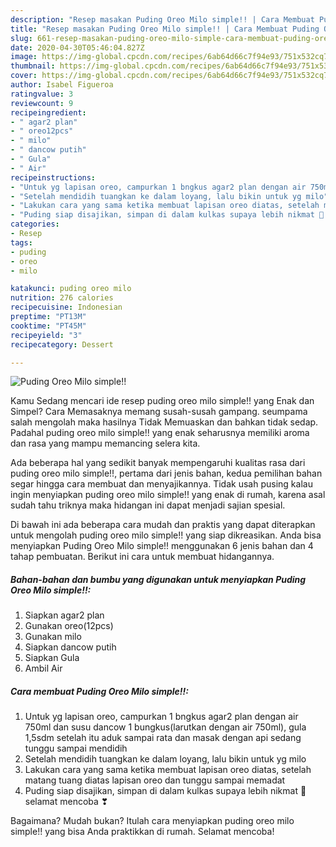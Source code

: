 ```yaml
---
description: "Resep masakan Puding Oreo Milo simple!! | Cara Membuat Puding Oreo Milo simple!! Yang Bikin Ngiler"
title: "Resep masakan Puding Oreo Milo simple!! | Cara Membuat Puding Oreo Milo simple!! Yang Bikin Ngiler"
slug: 661-resep-masakan-puding-oreo-milo-simple-cara-membuat-puding-oreo-milo-simple-yang-bikin-ngiler
date: 2020-04-30T05:46:04.827Z
image: https://img-global.cpcdn.com/recipes/6ab64d66c7f94e93/751x532cq70/puding-oreo-milo-simple-foto-resep-utama.jpg
thumbnail: https://img-global.cpcdn.com/recipes/6ab64d66c7f94e93/751x532cq70/puding-oreo-milo-simple-foto-resep-utama.jpg
cover: https://img-global.cpcdn.com/recipes/6ab64d66c7f94e93/751x532cq70/puding-oreo-milo-simple-foto-resep-utama.jpg
author: Isabel Figueroa
ratingvalue: 3
reviewcount: 9
recipeingredient:
- " agar2 plan"
- " oreo12pcs"
- " milo"
- " dancow putih"
- " Gula"
- " Air"
recipeinstructions:
- "Untuk yg lapisan oreo, campurkan 1 bngkus agar2 plan dengan air 750ml dan susu dancow 1 bungkus(larutkan dengan air 750ml), gula 1,5sdm setelah itu aduk sampai rata dan masak dengan api sedang tunggu sampai mendidih"
- "Setelah mendidih tuangkan ke dalam loyang, lalu bikin untuk yg milo"
- "Lakukan cara yang sama ketika membuat lapisan oreo diatas, setelah matang tuang diatas lapisan oreo dan tunggu sampai memadat"
- "Puding siap disajikan, simpan di dalam kulkas supaya lebih nikmat 🤗 selamat mencoba ❣"
categories:
- Resep
tags:
- puding
- oreo
- milo

katakunci: puding oreo milo 
nutrition: 276 calories
recipecuisine: Indonesian
preptime: "PT13M"
cooktime: "PT45M"
recipeyield: "3"
recipecategory: Dessert

---
```



![Puding Oreo Milo simple!!](https://img-global.cpcdn.com/recipes/6ab64d66c7f94e93/751x532cq70/puding-oreo-milo-simple-foto-resep-utama.jpg)

Kamu Sedang mencari ide resep puding oreo milo simple!! yang Enak dan Simpel? Cara Memasaknya memang susah-susah gampang. seumpama salah mengolah maka hasilnya Tidak Memuaskan dan bahkan tidak sedap. Padahal puding oreo milo simple!! yang enak seharusnya memiliki aroma dan rasa yang mampu memancing selera kita.



Ada beberapa hal yang sedikit banyak mempengaruhi kualitas rasa dari puding oreo milo simple!!, pertama dari jenis bahan, kedua pemilihan bahan segar hingga cara membuat dan menyajikannya. Tidak usah pusing kalau ingin menyiapkan puding oreo milo simple!! yang enak di rumah, karena asal sudah tahu triknya maka hidangan ini dapat menjadi sajian spesial.


Di bawah ini ada beberapa cara mudah dan praktis yang dapat diterapkan untuk mengolah puding oreo milo simple!! yang siap dikreasikan. Anda bisa menyiapkan Puding Oreo Milo simple!! menggunakan 6 jenis bahan dan 4 tahap pembuatan. Berikut ini cara untuk membuat hidangannya.

<!--inarticleads1-->

##### Bahan-bahan dan bumbu yang digunakan untuk menyiapkan Puding Oreo Milo simple!!:

1. Siapkan  agar2 plan
1. Gunakan  oreo(12pcs)
1. Gunakan  milo
1. Siapkan  dancow putih
1. Siapkan  Gula
1. Ambil  Air




<!--inarticleads2-->

##### Cara membuat Puding Oreo Milo simple!!:

1. Untuk yg lapisan oreo, campurkan 1 bngkus agar2 plan dengan air 750ml dan susu dancow 1 bungkus(larutkan dengan air 750ml), gula 1,5sdm setelah itu aduk sampai rata dan masak dengan api sedang tunggu sampai mendidih
1. Setelah mendidih tuangkan ke dalam loyang, lalu bikin untuk yg milo
1. Lakukan cara yang sama ketika membuat lapisan oreo diatas, setelah matang tuang diatas lapisan oreo dan tunggu sampai memadat
1. Puding siap disajikan, simpan di dalam kulkas supaya lebih nikmat 🤗 selamat mencoba ❣




Bagaimana? Mudah bukan? Itulah cara menyiapkan puding oreo milo simple!! yang bisa Anda praktikkan di rumah. Selamat mencoba!
